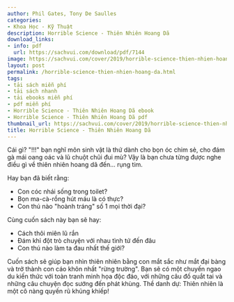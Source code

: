 ```yaml
---
author: Phil Gates, Tony De Saulles
categories:
- Khoa Học - Kỹ Thuật
description: Horrible Science - Thiên Nhiên Hoang Dã
download_links:
- info: pdf
  url: https://sachvui.com/download/pdf/7144
image: https://sachvui.com/cover/2019/horrible-science-thien-nhien-hoang-da.jpg
layout: post
permalink: /horrible-science-thien-nhien-hoang-da.html
tags:
- tải sách miễn phí
- tải sách nhanh
- tải ebooks miễn phí
- pdf miễn phí
- Horrible Science - Thiên Nhiên Hoang Dã ebook
- Horrible Science - Thiên Nhiên Hoang Dã pdf
thumbnail_url: https://sachvui.com/cover/2019/horrible-science-thien-nhien-hoang-da.jpg
title: Horrible Science - Thiên Nhiên Hoang Dã
---
```


 <div class="item-desc text-justify"> <p>Cái gì? "!!!" bạn nghĩ môn sinh vật là thứ dành cho bọn óc chim sẻ, cho đám gà mái oang oác và lũ chuột chũi đui mù? Vậy là bạn chưa từng được nghe điều gì về thiên nhiên hoang dã đến... rụng tim.</p><p>Hay bạn đã biết rằng:</p><ul><li>Con cóc nhái sống trong toilet?</li><li>Bọn ma-cà-rồng hút máu là có thực?</li><li>Con thú nào "hoành tráng" số 1 mọi thời đại?</li></ul><p>Cùng cuốn sách này bạn sẽ hay:</p><ul><li>Cách thôi miên lũ rắn</li><li>Đám khỉ đột trò chuyện với nhau tình tứ đến đâu</li><li>Con thú nào làm ta đau nhất thế giới?</li></ul><p>Cuốn sách sẽ giúp bạn nhìn thiên nhiên bằng con mắt sắc như mắt đại bàng và trở thành con cáo khôn nhất "rừng trường". Bạn sẽ có một chuyến ngao du kiến thức với toàn tranh minh họa độc đáo, với những câu đố quắt tai và những câu chuyện đọc sướng đến phát khùng. Thề danh dự: Thiên nhiên là một cô nàng quyến rũ khủng khiếp!</p> </div>